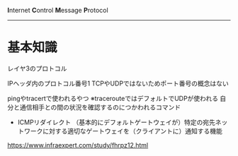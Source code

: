 **I**nternet **C**ontrol **M**essage **P**rotocol

---
# 基本知識
レイヤ3のプロトコル

IPヘッダ内のプロトコル番号1
	TCPやUDPではないためポート番号の概念はない

pingやtracertで使われるやつ
	※tracerouteではデフォルトでUDPが使われる
自分と通信相手との間の状況を確認するのにつかわれるコマンド

- ICMPリダイレクト
	（基本的にデフォルトゲートウェイが）特定の宛先ネットワークに対する適切なゲートウェイを（クライアントに）通知する機能



https://www.infraexpert.com/study/fhrpz12.html